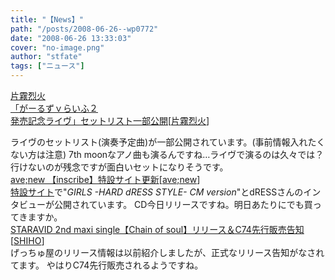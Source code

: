 ```yaml
---
title: "【News】"
path: "/posts/2008-06-26--wp0772"
date: "2008-06-26 13:33:03"
cover: "no-image.png"
author: "stfate"
tags: ["ニュース"]
---
```


<style type="text/css">
<!--
p {white-space: pre-wrap};
-->
</style>

<a class="topics" href="http://www.chambers.co.jp/rekkalive.html" target="_blank">片霧烈火 「がーるずｖらいふ２ 発売記念ライヴ」セットリスト一部公開</a><span class="junre">[<a href="http://www.rekka.jp/" target="_blank">片霧烈火</a>]</span>
<div class="news">ライヴのセットリスト(演奏予定曲)が一部公開されています。(事前情報入れたくない方は注意)
7th moonなアノ曲も演るんですね…ライヴで演るのは久々では？
行けないのが残念ですが面白いセットになりそうです。</div>
<a class="topics" href="http://www.avenew.jp/" target="_blank">ave;new 【inscribe】特設サイト更新</a><span class="junre">[<a href="http://www.avenew.jp/" target="_blank">ave;new</a>]</span>
<div class="news"><a href="http://www.avenew.jp/inscribe/pre.html" target="_blank">特設サイト</a>で"<em>GIRLS -HARD dRESS STYLE- CM version</em>"とdRESSさんのインタビューが公開されています。
CD今日リリースですね。明日あたりにでも買ってきますか。</div>
<a class="topics" href="http://staravid.com/" target="_blank">STARAVID 2nd maxi single【Chain of soul】リリース＆C74先行販売告知</a><span class="junre">[<a href="http://shihoblog.staravid.com/" target="_blank">SHIHO</a>]</span>
<div class="news">げっちゅ屋のリリース情報は以前紹介しましたが、正式なリリース告知がなされてます。
やはりC74先行販売されるようですね。</div>
